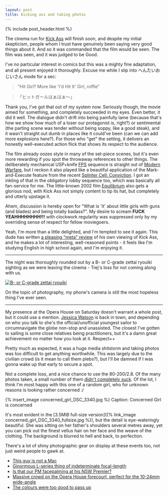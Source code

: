 ```yaml
---
layout: post
title: Kicking ass and taking photos
---
```


{% include post_header.html %}

The cinema run for [Kick Ass](http://en.wikipedia.org/wiki/Kick-Ass_%28film%29) will finish soon, and despite my initial skepticism, people whom I trust have genuinely been saying very good things about it. And so it was commanded that the film would be seen. The film was seen, and it was judged to be Good.

I've no particular interest in comics but this was a mighty fine adaptation, and all present enjoyed it thoroughly. Excuse me while I slip into へんたいおじいさん mode for a sec:

> "Hit Girl? More like 'I'd Hit It' Girl, roffle"

> 「ヒットガールはぁはぁ～」

Thank you, I've got that out of my system now. Seriously though, the movie aimed for something, and completely succeeded in my eyes. Even better, it did it well. The dialogue didn't drift into being painfully lame (because that's how we show how much of a loser our protagonist is, right?) or sentimental (the parting scene was tender without being soppy, like a good steak), and it wasn't straight out dumb in places like it could've been (can we can add more explosions here?). For those who "get" the setting, it delivers an honestly well-executed action flick that shows its respect to the audience.

The film already oozes style in many of the set-piece scenes, but it's even more rewarding if you spot the throwaway references to other things. The deliberately mechanical USP+knife [FPS](http://en.wikipedia.org/wiki/First-person_shooter) sequence is straight out of [Modern Warfare](http://en.wikipedia.org/wiki/Call_of_Duty:_Modern_Warfare_2), but I reckon it also played like a beautiful application of the Mark-and-Execute feature from the recent [Splinter Cell: Conviction](http://en.wikipedia.org/wiki/Tom_Clancy%27s_Splinter_Cell:_Conviction). I got an inkling of that in the obligatory lobby sequence too, which was basically all fan-service for me. The little-known 2002 film [Equilibrium](http://en.wikipedia.org/wiki/Equilibrium_%28film%29) also gets a glorious nod, with Kick Ass not simply content to tip its hat, but completely and utterly upstage it.

Ahem, discussion is hereby open for "What is 'it' about little girls with guns (and blades) and being totally badass?". My desire to scream **FUCK YEAHHHHHHHH!!!** with clockwork regularity was suppressed only by my overriding sense of respect for fellow moviegoers.

Yeah, I'm more than a little delighted, and I'm tempted to see it again. This dude has written [a pleasing "meta" review](http://chud.com/articles/articles/23386/1/REVIEW-KICK-ASS-DEVIN039S-SECOND-TAKE/Page1.html) of his own viewing of Kick Ass, and he makes a lot of interesting, well-reasoned points - it feels like I'm studying English in high school again, and I'm enjoying it.

<hr />

The night was thoroughly rounded out by a B- or C-grade zettai ryouiki sighting as we were leaving the cinema - Trej's loss for not coming along with us.

[![B- or C-grade zettai ryouiki](http://furinkan.meidokon.net/img/20100518_phone_photos/content/images/thumb/DSC00203.jpg "B- or C-grade zettai ryouiki")](http://furinkan.meidokon.net/img/20100518_phone_photos/content/DSC00203_large.html)

On the topic of photography, my phone's camera is still the most hopeless thing I've ever seen.

<hr />

My presence at the Opera House on Saturday doesn't warrant a whole post, but it could use a mention. [Jessica Watson](http://en.wikipedia.org/wiki/Jessica_Watson) is back in town, and depending on who you talk to she's the official/unofficial youngest sailor to circumnavigate the globe non-stop and unassisted. The closest I've gotten to sailing is some close relatives being practitioners, but it's a damn great achievement no matter how you look at it. Respect++

Pretty much as expected, it was a huge media shitstorm and taking photos was too difficult to get anything worthwhile. This was largely due to the civilian crowd (is it mean to call them plebs?), but I'll be damned if I was gonna wake up that early to secure a spot.

Not a complete loss, and a nice chance to use the 80-200/2.8. Of the many photos taken, a small number of them [didn't completely suck](http://furinkan.meidokon.net/img/20100515_jessica_watson/). Of the lot, I think I'm most happy with this one of a random girl, who for unknown reasons is looking rather concerned :/

{% insert_image concerned_girl_DSC_3340.jpg %}
Caption: Concerned Girl is concerned

It's most evident in the [3.5MiB full-size version]({% link_image concerned_girl_DSC_3340_fullsize.jpg %}), but the detail is eye-wateringly beautiful. She was sitting on her father's shoulders several metres away, yet you can pick out the finest vellus hair on her face and the weave of the clothing. The background is blurred to hell and back, to perfection.

There's a lot of shiny photographic gear on display at these events too, not just weird people to gawk at.

 * [This guy is not a Mac](http://furinkan.meidokon.net/img/20100515_jessica_watson/content/DSC_3291_large.html)
 * [Ginormous L-series thing of indeterminate focal-length](http://furinkan.meidokon.net/img/20100515_jessica_watson/content/DSC_3388_large.html)
 * [Is that our PM facepalming at his NSW Premier?](http://furinkan.meidokon.net/img/20100515_jessica_watson/content/DSC_3653_large.html)
 * [Massive crowd on the Opera House forecourt, perfect for the 10-24mm wide-angle](http://furinkan.meidokon.net/img/20100515_jessica_watson/content/DSC_3686_large.html)
 * [The colours were too good to pass up](http://furinkan.meidokon.net/img/20100515_jessica_watson/content/DSC_3700_large.html)

